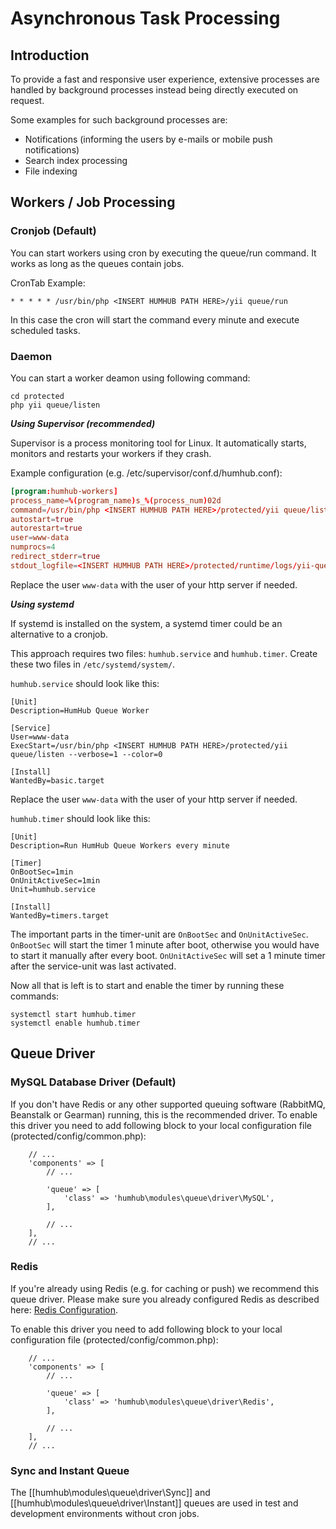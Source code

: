 Asynchronous Task Processing
============================

Introduction
------------

To provide a fast and responsive user experience, extensive processes are handled by background processes instead being directly executed on request. 

Some examples for such background processes are:

- Notifications (informing the users by e-mails or mobile push notifications) 
- Search index processing
- File indexing


Workers / Job Processing
------------------------

### Cronjob (Default)

You can start workers using cron by executing the queue/run command. It works as long as the queues contain jobs.

CronTab Example:

```
* * * * * /usr/bin/php <INSERT HUMHUB PATH HERE>/yii queue/run
```

In this case the cron will start the command every minute and execute scheduled tasks.


### Daemon 

You can start a worker deamon using following command:

```
cd protected
php yii queue/listen
```

***Using Supervisor (recommended)***

Supervisor is a process monitoring tool for Linux. It automatically starts, monitors and restarts your workers if they crash. 

Example configuration (e.g. /etc/supervisor/conf.d/humhub.conf):

```conf
[program:humhub-workers]
process_name=%(program_name)s_%(process_num)02d
command=/usr/bin/php <INSERT HUMHUB PATH HERE>/protected/yii queue/listen --verbose=1 --color=0
autostart=true
autorestart=true
user=www-data
numprocs=4
redirect_stderr=true
stdout_logfile=<INSERT HUMHUB PATH HERE>/protected/runtime/logs/yii-queue-worker.log
```
Replace the user `www-data` with the user of your http server if needed.

***Using systemd***

If systemd is installed on the system, a systemd timer could be an alternative to a cronjob.

This approach requires two files: `humhub.service` and `humhub.timer`. Create these two files in `/etc/systemd/system/`.

`humhub.service` should look like this:

```
[Unit]
Description=HumHub Queue Worker

[Service]
User=www-data
ExecStart=/usr/bin/php <INSERT HUMHUB PATH HERE>/protected/yii queue/listen --verbose=1 --color=0

[Install]
WantedBy=basic.target
```

Replace the user `www-data` with the user of your http server if needed.

`humhub.timer` should look like this:

```
[Unit]
Description=Run HumHub Queue Workers every minute

[Timer]
OnBootSec=1min
OnUnitActiveSec=1min
Unit=humhub.service

[Install]
WantedBy=timers.target
```

The important parts in the timer-unit are `OnBootSec` and `OnUnitActiveSec`.
`OnBootSec` will start the timer 1 minute after boot, otherwise you would have to start it manually after every boot.
`OnUnitActiveSec` will set a 1 minute timer after the service-unit was last activated.

Now all that is left is to start and enable the timer by running these commands:

```
systemctl start humhub.timer
systemctl enable humhub.timer
```

Queue Driver
------------

### MySQL Database Driver (Default)

If you don't have Redis or any other supported queuing software (RabbitMQ, Beanstalk or Gearman) running, this is the recommended driver.
To enable this driver you need to add following block to your local configuration file (protected/config/common.php):

```
    // ...
    'components' => [
        // ...

        'queue' => [
            'class' => 'humhub\modules\queue\driver\MySQL',
        ],
        
        // ...
    ],
    // ...

```
### Redis 

If you're already using Redis (e.g. for caching or push) we recommend this queue driver.
Please make sure you already configured Redis as described here: [Redis Configuration](redis.md).

To enable this driver you need to add following block to your local configuration file (protected/config/common.php):

```
    // ...
    'components' => [
        // ...

        'queue' => [
            'class' => 'humhub\modules\queue\driver\Redis',
        ],
        
        // ...
    ],
    // ...

```

### Sync and Instant Queue

The [[humhub\modules\queue\driver\Sync]] and [[humhub\modules\queue\driver\Instant]] queues are used in test and development environments without cron jobs.
